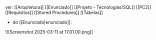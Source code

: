ver:
	[[Arquitetura]]
	[[Enunciado]]
	[[Projeto - Tecnologias/SQL]]
	[[PC2]]
	[[Requisitos]]
	[[Stored Procedures]]
	[[Tabelas]]

- do [[Enunciado|enunciado]]:

![[Screenshot 2025-03-11 at 17.01.00.png]]